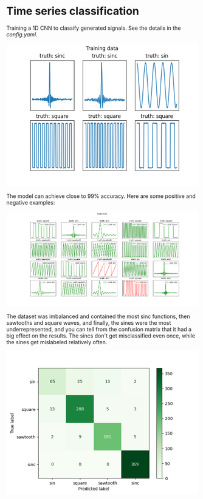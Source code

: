 # Time series classification

Training a 1D CNN to classify generated signals. See the details in the _config.yaml_.

![](images/train%20data.png)

The model can achieve close to 99% accuracy. Here are some positive and negative examples:

![](images/evaluation.png)

The dataset was imbalanced and contained the most sinc functions, then sawtooths and square
waves, and finally, the sines were the most underrepresented, and you can tell from the
confusion matrix that it had a big effect on the results. The sincs don't get misclassified
even once, while the sines get mislabeled relatively often.

![](images/confusion%20matrix.png)